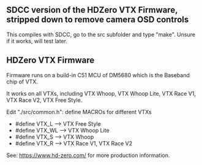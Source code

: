 ## SDCC version of the HDZero VTX Firmware, stripped down to remove camera OSD controls

This compiles with SDCC, go to the src subfolder and type "make".  Unsure if it works, will test later.

## HDZero VTX Firmware

Firmware runs on a build-in C51 MCU of DM5680 which is the Baseband chip of VTX.

It works on all VTXs, including VTX Whoop, VTX Whoop Lite, VTX Race V1, VTX Race V2, VTX Free Style.

Edit "./src/common.h": define MACROs for different VTXs
* #define VTX_L   --> VTX Free Style
* #define VTX_WL  --> VTX Whoop Lite
* #define VTX_S   --> VTX Whoop
* #define VTX_R   --> VTX Race V1, VTX Race V2

See: https://www.hd-zero.com/ for more production information.

